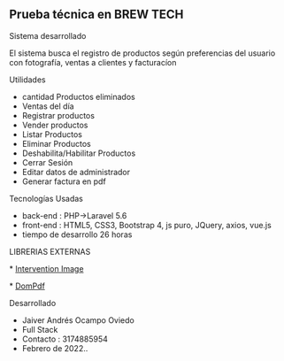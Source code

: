 ## Prueba técnica en BREW TECH


Sistema desarrollado  

El sistema busca el registro de productos según preferencias del usuario con fotografía, ventas a clientes  y facturacíon


Utilidades

* cantidad Productos eliminados
* Ventas del día
* Registrar productos
* Vender productos
* Listar Productos
* Eliminar Productos
* Deshabilita/Habilitar Productos
* Cerrar Sesión
* Editar datos de administrador
* Generar factura en pdf


Tecnologías Usadas
* back-end  : PHP->Laravel 5.6
* front-end : HTML5, CSS3, Bootstrap 4, js puro, JQuery, axios, vue.js
* tiempo de desarrollo 26 horas


LIBRERIAS EXTERNAS
<p align="left">
* <a href="https://github.com/Intervention/image#:~:text=Intervention%20Image%20is%20a%20PHP,Facades%20for%20easy%20Laravel%20integration.">Intervention Image</a>
</p>

<p align="left">
* <a href="https://github.com/barryvdh/laravel-dompdf">DomPdf</a>
</p>

Desarrollado
* Jaiver Andrés Ocampo Oviedo
* Full Stack
* Contacto : 3174885954
* Febrero de 2022.. 

